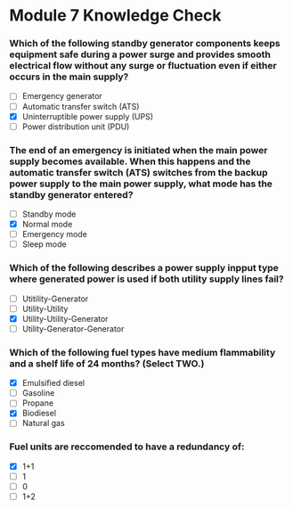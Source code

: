 # Module 7 Knowledge Check

### Which of the following standby generator components keeps equipment safe during a power surge and provides smooth electrical flow without any surge or fluctuation even if either occurs in the main supply?

- [ ] Emergency generator
- [ ] Automatic transfer switch (ATS)
- [X] Uninterruptible power supply (UPS)
- [ ] Power distribution unit (PDU)

### The end of an emergency is initiated when the main power supply becomes available. When this happens and the automatic transfer switch (ATS) switches from the backup power supply to the main power supply, what mode has the standby generator entered?

- [ ] Standby mode
- [X] Normal mode
- [ ] Emergency mode
- [ ] Sleep mode

### Which of the following describes a power supply inpput type where generated power is used if both utility supply lines fail?

- [ ] Utitility-Generator
- [ ] Utility-Utility
- [X] Utility-Utility-Generator
- [ ] Utility-Generator-Generator

### Which of the following fuel types have medium flammability and a shelf life of 24 months? (Select TWO.)

- [X] Emulsified diesel
- [ ] Gasoline
- [ ] Propane
- [X] Biodiesel
- [ ] Natural gas

### Fuel units are reccomended to have a redundancy of:

- [X] 1+1
- [ ] 1
- [ ] 0
- [ ] 1+2